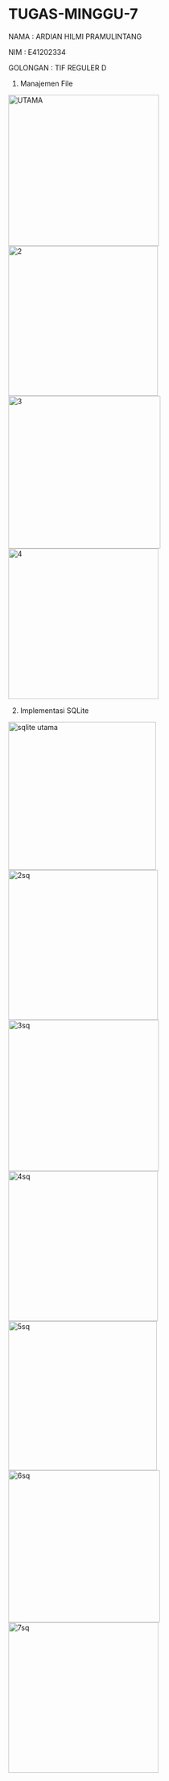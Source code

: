 # TUGAS-MINGGU-7

NAMA : ARDIAN HILMI PRAMULINTANG

NIM : E41202334

GOLONGAN : TIF REGULER D

1. Manajemen File

<img width="299" alt="UTAMA" src="https://user-images.githubusercontent.com/74774957/138488666-b399284b-a6db-4b85-8ce3-1b84b94a8b29.PNG">

<img width="297" alt="2" src="https://user-images.githubusercontent.com/74774957/138488679-063fcdb8-b151-44c8-8a53-07363c96c6b3.PNG">

<img width="302" alt="3" src="https://user-images.githubusercontent.com/74774957/138488684-cf163c24-a3dc-47a4-8928-e589d9edd1ea.PNG">

<img width="298" alt="4" src="https://user-images.githubusercontent.com/74774957/138488717-fb1f11f6-8b8b-4f98-ad03-383c478cbdad.PNG">

2. Implementasi SQLite

<img width="293" alt="sqlite utama" src="https://user-images.githubusercontent.com/74774957/138488772-60d5f896-c889-4f8e-8d8d-6b2bb4921b59.PNG">

<img width="297" alt="2sq" src="https://user-images.githubusercontent.com/74774957/138488790-8011121e-11e7-4260-8c2c-95ec252ed818.PNG">

<img width="299" alt="3sq" src="https://user-images.githubusercontent.com/74774957/138488796-9a315af6-1a0e-4cdf-a12b-6855957151a9.PNG">

<img width="297" alt="4sq" src="https://user-images.githubusercontent.com/74774957/138488817-bb250fe0-524f-4bee-baf2-1f8a88d57c8f.PNG">

<img width="295" alt="5sq" src="https://user-images.githubusercontent.com/74774957/138488842-5b6b02cb-bbc5-4868-85a0-2d128638accb.PNG">

<img width="301" alt="6sq" src="https://user-images.githubusercontent.com/74774957/138488911-fc58672d-b1ff-4095-b550-e66cd564cec3.PNG">

<img width="298" alt="7sq" src="https://user-images.githubusercontent.com/74774957/138489038-9720b475-ec67-42b8-9b7f-d3e118bde297.PNG">
